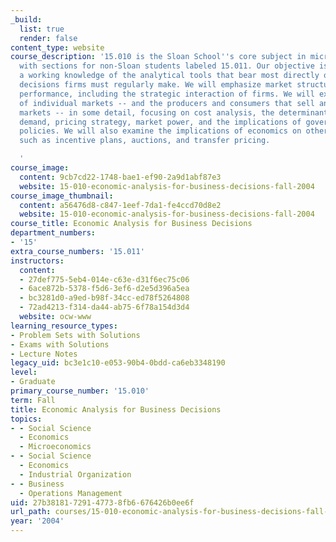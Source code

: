 ```yaml
---
_build:
  list: true
  render: false
content_type: website
course_description: '15.010 is the Sloan School''s core subject in microeconomics,
  with sections for non-Sloan students labeled 15.011. Our objective is to give you
  a working knowledge of the analytical tools that bear most directly on the economic
  decisions firms must regularly make. We will emphasize market structure and industrial
  performance, including the strategic interaction of firms. We will examine the behavior
  of individual markets -- and the producers and consumers that sell and buy in those
  markets -- in some detail, focusing on cost analysis, the determinants of market
  demand, pricing strategy, market power, and the implications of government regulatory
  policies. We will also examine the implications of economics on other business practices,
  such as incentive plans, auctions, and transfer pricing.

  '
course_image:
  content: 9cb7cd22-1748-bae1-ef90-2a9d1abf87e3
  website: 15-010-economic-analysis-for-business-decisions-fall-2004
course_image_thumbnail:
  content: a56476d8-c847-1eef-7da1-fe4ccd70d8e2
  website: 15-010-economic-analysis-for-business-decisions-fall-2004
course_title: Economic Analysis for Business Decisions
department_numbers:
- '15'
extra_course_numbers: '15.011'
instructors:
  content:
  - 27def775-5eb4-014e-c63e-d31f6ec75c06
  - 6ace872b-5378-f5d6-3ef6-d2e5d396a5ea
  - bc3281d0-a9ed-b98f-34cc-ed78f5264808
  - 72ad4213-f314-da44-ab75-6f78a154d3d4
  website: ocw-www
learning_resource_types:
- Problem Sets with Solutions
- Exams with Solutions
- Lecture Notes
legacy_uid: bc3e1c10-e053-90b4-0bdd-ca6eb3348190
level:
- Graduate
primary_course_number: '15.010'
term: Fall
title: Economic Analysis for Business Decisions
topics:
- - Social Science
  - Economics
  - Microeconomics
- - Social Science
  - Economics
  - Industrial Organization
- - Business
  - Operations Management
uid: 27b38181-7291-4773-8fb6-676426b0ee6f
url_path: courses/15-010-economic-analysis-for-business-decisions-fall-2004
year: '2004'
---
```

